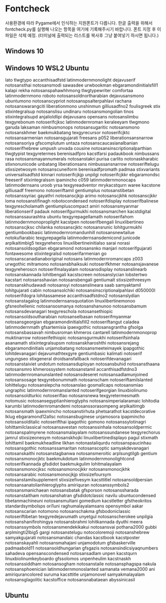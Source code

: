 # Fontcheck
사용환경에 따라 Pygame에서 인식하는 지원폰트가 다릅니다. 한글 출력을 위해서 fontcheck.py를 실행해 나오는 항목을
여기에 기록해주시기 바랍니다. 폰트 지정 후 이 파일은 삭제 예정. (터미널에 출력되는 리스트를 복사후 그냥 붙여넣기 하시면 됩니다.)

## Windows 10


## Windows 10 WSL2 Ubuntu
lato
tlwgtypo
accanthisadfstd
latinmodernmonolight
dejavuserif
notosansthai
notosansmodi
sawasdee
urwbookman
ebgaramondinitialsfill1
kalapi
rekha
notosanspahawhhmong
tlwgtypewriter
comfortaa
latinmodernmono
roboto
notosansoldnortharabian
dejavusansmono
ubuntumono
notosanscypriot
notosanspsalterpahlavi
rachana
notosanswarangciti
liberationmono
unshinmun
gilliusadfno2
foulisgreek
stix
stixintegralsup
notosanslisu
undinaru
notosansmongolian
tinos
stixintegralsupd
anjalioldlipi
dejavusans
opensans
notosanslimbu
texgyrebonum
notoserifcjksc
latinmodernroman
keraleeyam
tlwgmono
garuda
laksaman
nimbusmonops
notosansugaritic
notosansmono
notosanskhmer
baekmukbatang
texgyrecursor
notoserifcjktc
notosansarmenian
notosansgujarati
freesans
p052
liberationsansnarrow
notosansoriya
gfscomplutum
untaza
notosanscaucasianalbanian
notoserifhebrew
umpush
unvada
cousine
notosansinscriptionalparthian
tlwgtypist
texgyretermes
berenisadfpro
kacstfarsi
padaukbook
nimbussans
rasa
notosansmayannumerals
notosanstakri
purisa
carlito
notonaskharabic
stixnonunicode
unbatang
liberationsans
nimbussansnarrow
notoseriftelugu
stixsizetwosym
notosanscuneiform
berenisadfpromath
padmaa
stixvariants
universalisadfstd
kinnari
notoserifcjkjp
unpilgi
notoserifcjkkr
ebgaramondsc
freeserif
stixintegralssm
ipamincho
c059
latinmodernmonocaps
latinmodernsans
uroob
yrsa
texgyreadventor
mrykacstqurn
waree
kacstone
gilliusadf
freemono
notoseriftamil
gentiumplus
notosanstibetan
notosanssyriac
gayathri
notosanscjkjp
arimo
notosanscjkhk
notosanscjkkr
loma
notosanstifinagh
robotocondensed
notoserifdisplay
notoserifbalinese
texgyrescholamath
gentiumpluscompact
amiri
notosansmyanmar
liberationserif
padauk
notoserifgurmukhi
notosansmarchen
kacstdigital
notosanssaurashtra
ubuntu
texgyrepagellamath
notoserifahom
latinmodernmonoproplight
kacstpen
notoserifbengali
linuxlibertineo
notosanscjksc
chilanka
notosanscjktc
notosansrunic
lohitgurmukhi
gentiumbookbasic
latinmodernromandunhill
notosansnewtailue
notokufiarabic
texgyrepagella
latinmodernsansdemicond
junicode
arplkaitimbig5
texgyreheros
linuxlibertineinitialso
sarai
norasi
notosansoldsogdian
ebgaramond
notosansnko
manjari
notoserifgujarati
fontawesome
stixintegralsd
notoserifarmenian
go
notosanscanadianaboriginal
notosans
latinmodernromancaps
z003
urwgothic
mitramono
notosansbhaiksuki
notoserifkhmer
notosansjavanese
texgyreheroscn
notoserifmalayalam
notosansdisplay
notosanslinearb
notosanskannada
lohitbengali
kacstscreen
notosanslycian
lobstertwo
kacstart
notosansshavian
notosansbengali
gentiumalt
stixsizethreesym
notosanskhudawadi
notosansyi
notosanslineara
saab
samyaktamil
lohitgujarati
cabin
notosansolchiki
notosansinscriptionalpahlavi
d050000l
notoserifdogra
lohitassamese
accanthisadfstdno2
notosanslydian
notosanstagalog
latinmodernsansquotation
linuxlibertinemonoo
gfsneohellenic
notosansosmanya
notosanshanunoo
notosansbamum
notosansdevanagari
texgyreschola
notosansethiopic
notosansoldsoutharabian
notosanselbasan
notoserifmyanmar
notosansgeorgian
ebgaramondinitialsfill2
notoseriftangut
caladea
latinmodernmath
gfsartemisia
ipaexgothic
notosansgrantha
gfsolga
notosansbassavah
nimbusroman
khmeros
cantarell
latinmodernmonoprop
muktinarrow
notoserifethiopic
notosansgurmukhi
notoserifsinhala
asanamath
stixintegralsupsm
notosanskharoshthi
notosansrejang
ebgaramondinitials
unjamobatang
notosansmeeteimayek
ipapgothic
lohitdevanagari
dejavumathtexgyre
gentiumbasic
kalimati
notoserif
ungungseo
stixgeneral
droidsansfallback
notoserifdevanagari
notosanstaiviet
undotum
notosansduployan
notosansbuhid
notosansthaana
notosansmro
khmerossystem
notosanstamil
accanthisadfstdno3
latinmodernromanunslanted
notosansdeseret
notosansadlamunjoined
notosansosage
texgyrebonummath
notosanscham
notoseriftamilslanted
lohittelugu
notosanslepcha
notosanslao
gosmallcaps
notosansmiao
ungraphic
latinmodernromanslanted
notoserifgeorgian
linuxbiolinumo
notosansoldturkic
notoseriflao
notosansnewa
texgyretermesmath
notomusic
notosansegyptianhieroglyphs
notosansimperialaramaic
lohitodia
karumbi
latinmodernromandemi
notosanssorasompeng
arplkaitimgb
notosansmath
ipaexmincho
notosanstirhuta
phetsarathot
kacstdecorative
lklug
ebgaramond12allsc
notosansbuginese
unjamosora
ipapmincho
notosansolditalic
notoserifthai
ipagothic
gomono
notosanssylotinagri
lohittamilclassical
notosansavestan
notosanssinhala
notosansoldpermic
notosanspalmyrene
notosansmalayalam
notosanssundanese
texgyrechorus
jamrul
stixsizeonesym
notosanskhojki
linuxlibertinedisplayo
pagul
stixmath
lohittamil
baekmukheadline
likhan
notonastaliqurdu
notosanspaucinhau
notosansgothic
notosanssamaritan
notosanscoptic
samyakdevanagari
notosanskaithi
notosanstagbanwa
notosansmeroitic
arplsungtilgb
gentium
notosansmonocjktc
baekmukdotum
latinmodernmonolightcond
notoserifkannada
gfsdidot
baekmukgulim
lohitmalayalam
notosansmonocjksc
notosansmonocjkkr
notosansmonocjkhk
notosansarabic
notosansmonocjkjp
stixsizefoursym
notosanstamilsupplement
stixsizefivesym
kacsttitlel
notosansoldpersian
notosansanatolianhieroglyphs
amiriquran
notosanssymbols2
notosansmanichaean
notosansbatak
gfsporson
notosanssharada
notosanstaitham
notosanshatran
gfsdidotclassic
navilu
ubuntucondensed
tibetanmachineuni
notosansmultani
gomedium
kacstletter
gfstheokritos
standardsymbolsps
ori1uni
raghumalayalamsans
opensymbol
aakar
notosanscarian
notomono
notosanschakma
gfsbodoniclassic
notoseriftibetan
texgyredejavumath
unyetgul
notosanscherokee
unpilgia
notosanshanifirohingya
notosansbrahmi
lohitkannada
dyuthi
meera
notosanssymbols
notosansmendekikakui
notosansvai
pothana2000
gubbi
arplmingti2lbig5
gargi
notosanstelugu
notocoloremoji
notosanshebrew
samyakgujarati
notosansmandaic
chandas
kacstbook
kacstposter
notosanskayahli
notosansmahajani
unjamodotum
gfsbaskerville
padmaabold11
notosansoldhungarian
gfsgazis
notosansindicsiyaqnumbers
sahadeva
opensanscondensed
notosansadlam
unpen
kacstqurn
linuxbiolinumkeyboardo
gfssolomos
unpenheulim
kacstnaskh
notosanssiddham
notosansogham
notosanstaile
notosansphagspa
nakula
notosansphoenician
latinmodernmonoslanted
samanata
vemana2000
ani
amiriqurancolored
suruma
kacsttitle
unjamonovel
samyakmalayalam
notosansglagolitic
kacstoffice
notosansnabataean
abyssinicasil

## Ubuntu